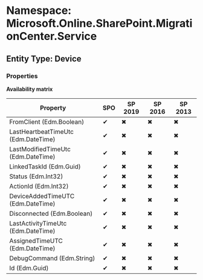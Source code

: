 # Namespace: Microsoft.Online.SharePoint.MigrationCenter.Service
## Entity Type: Device

### Properties

**Availability matrix**

Property | SPO | SP 2019 | SP 2016 | SP 2013
----------|-----|---------|---------|--------
FromClient (Edm.Boolean) | ✔ | ✖ | ✖ | ✖
LastHeartbeatTimeUtc (Edm.DateTime) | ✔ | ✖ | ✖ | ✖
LastModifiedTimeUtc (Edm.DateTime) | ✔ | ✖ | ✖ | ✖
LinkedTaskId (Edm.Guid) | ✔ | ✖ | ✖ | ✖
Status (Edm.Int32) | ✔ | ✖ | ✖ | ✖
ActionId (Edm.Int32) | ✔ | ✖ | ✖ | ✖
DeviceAddedTimeUTC (Edm.DateTime) | ✔ | ✖ | ✖ | ✖
Disconnected (Edm.Boolean) | ✔ | ✖ | ✖ | ✖
LastActivityTimeUtc (Edm.DateTime) | ✔ | ✖ | ✖ | ✖
AssignedTimeUTC (Edm.DateTime) | ✔ | ✖ | ✖ | ✖
DebugCommand (Edm.String) | ✔ | ✖ | ✖ | ✖
Id (Edm.Guid) | ✔ | ✖ | ✖ | ✖

